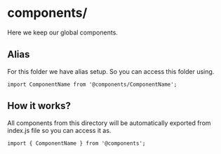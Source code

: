 # components/

Here we keep our global components.

## Alias

For this folder we have alias setup. So you can access this folder using. 

`import ComponentName from '@components/ComponentName';`

## How it works?

All components from this directory will be automatically exported from index.js file so you can access it as.

`import { ComponentName } from '@components';`
